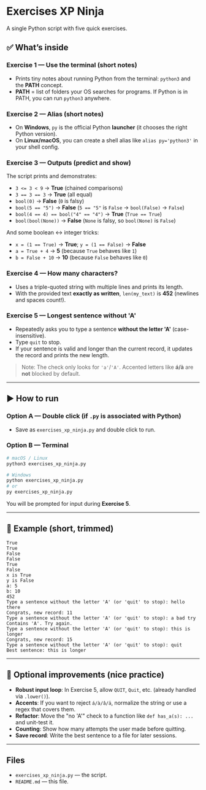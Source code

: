 # Exercises XP Ninja

A single Python script with five quick exercises.

## ✅ What’s inside

### Exercise 1 — Use the terminal (short notes)
- Prints tiny notes about running Python from the terminal: `python3` and the **PATH** concept.
- **PATH** = list of folders your OS searches for programs. If Python is in PATH, you can run `python3` anywhere.

### Exercise 2 — Alias (short notes)
- On **Windows**, `py` is the official Python **launcher** (it chooses the right Python version).
- On **Linux/macOS**, you can create a shell alias like `alias py='python3'` in your shell config.

### Exercise 3 — Outputs (predict and show)
The script prints and demonstrates:
- `3 <= 3 < 9` → **True** (chained comparisons)
- `3 == 3 == 3` → **True** (all equal)
- `bool(0)` → **False** (`0` is falsy)
- `bool(5 == "5")` → **False** (`5 == "5"` is `False` → `bool(False)` → `False`)
- `bool(4 == 4) == bool("4" == "4")` → **True** (`True == True`)
- `bool(bool(None))` → **False** (`None` is falsy, so `bool(None)` is `False`)

And some boolean ↔ integer tricks:
- `x = (1 == True)` → **True**; `y = (1 == False)` → **False**
- `a = True + 4` → **5** (because `True` behaves like `1`)
- `b = False + 10` → **10** (because `False` behaves like `0`)

### Exercise 4 — How many characters?
- Uses a triple-quoted string with multiple lines and prints its length.
- With the provided text **exactly as written**, `len(my_text)` is **452** (newlines and spaces count!).

### Exercise 5 — Longest sentence **without 'A'**
- Repeatedly asks you to type a sentence **without the letter 'A'** (case-insensitive).
- Type `quit` to stop.
- If your sentence is valid and longer than the current record, it updates the record and prints the new length.

> Note: The check only looks for `'a'`/`'A'`. Accented letters like **á/à** are **not** blocked by default.

---

## ▶️ How to run
### Option A — Double click (if `.py` is associated with Python)
- Save as `exercises_xp_ninja.py` and double click to run.

### Option B — Terminal
```bash
# macOS / Linux
python3 exercises_xp_ninja.py

# Windows
python exercises_xp_ninja.py
# or
py exercises_xp_ninja.py
```

You will be prompted for input during **Exercise 5**.

---

## 🧪 Example (short, trimmed)
```
True
True
False
False
True
False
x is True
y is False
a: 5
b: 10
452
Type a sentence without the letter 'A' (or 'quit' to stop): hello there
Congrats, new record: 11
Type a sentence without the letter 'A' (or 'quit' to stop): a bad try
Contains 'A'. Try again.
Type a sentence without the letter 'A' (or 'quit' to stop): this is longer
Congrats, new record: 15
Type a sentence without the letter 'A' (or 'quit' to stop): quit
Best sentence: this is longer
```

---

## 🌟 Optional improvements (nice practice)
- **Robust input loop**: In Exercise 5, allow `QUIT`, `Quit`, etc. (already handled via `.lower()`).
- **Accents**: If you want to reject `á/à/â/ä`, normalize the string or use a regex that covers them.
- **Refactor**: Move the "no 'A'" check to a function like `def has_a(s): ...` and unit-test it.
- **Counting**: Show how many attempts the user made before quitting.
- **Save record**: Write the best sentence to a file for later sessions.

---

## Files
- `exercises_xp_ninja.py` — the script.
- `README.md` — this file.

